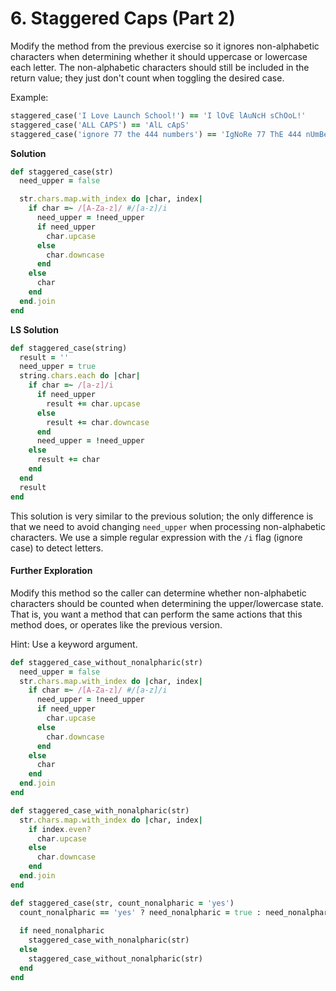 # 6. Staggered Caps (Part 2)

Modify the method from the previous exercise so it ignores non-alphabetic characters when determining whether it should uppercase or lowercase each letter. The non-alphabetic characters should still be included in the return value; they just don't count when toggling the desired case.

Example:

```ruby
staggered_case('I Love Launch School!') == 'I lOvE lAuNcH sChOoL!'
staggered_case('ALL CAPS') == 'AlL cApS'
staggered_case('ignore 77 the 444 numbers') == 'IgNoRe 77 ThE 444 nUmBeRs'
```

**Solution**

```ruby
def staggered_case(str)
  need_upper = false

  str.chars.map.with_index do |char, index|
    if char =~ /[A-Za-z]/ #/[a-z]/i
      need_upper = !need_upper
      if need_upper
        char.upcase
      else
        char.downcase
      end
    else
      char
    end
  end.join
end
```

**LS Solution**

```ruby
def staggered_case(string)
  result = ''
  need_upper = true
  string.chars.each do |char|
    if char =~ /[a-z]/i
      if need_upper
        result += char.upcase
      else
        result += char.downcase
      end
      need_upper = !need_upper
    else
      result += char
    end
  end
  result
end
```

This solution is very similar to the previous solution; the only difference is that we need to avoid changing `need_upper` when processing non-alphabetic characters. We use a simple regular expression with the `/i` flag (ignore case) to detect letters.

#### Further Exploration

Modify this method so the caller can determine whether non-alphabetic characters should be counted when determining the upper/lowercase state. That is, you want a method that can perform the same actions that this method does, or operates like the previous version.

Hint: Use a keyword argument.

```ruby
def staggered_case_without_nonalpharic(str)
  need_upper = false
  str.chars.map.with_index do |char, index|
    if char =~ /[A-Za-z]/ #/[a-z]/i
      need_upper = !need_upper
      if need_upper
        char.upcase
      else
        char.downcase
      end
    else
      char
    end
  end.join
end

def staggered_case_with_nonalpharic(str)
  str.chars.map.with_index do |char, index|
    if index.even?
      char.upcase
    else
      char.downcase
    end
  end.join
end

def staggered_case(str, count_nonalpharic = 'yes')
  count_nonalpharic == 'yes' ? need_nonalpharic = true : need_nonalpharic = false
  
  if need_nonalpharic
    staggered_case_with_nonalpharic(str)
  else
    staggered_case_without_nonalpharic(str)
  end
end
```




